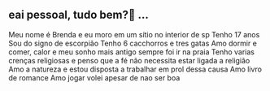 ## eai pessoal, tudo bem?👋 ...
Meu nome é Brenda e eu moro em um sítio no interior de sp
Tenho 17 anos
Sou do signo de escorpião
Tenho 6 cacchorros e tres gatas
Amo dormir e comer, calor e meu sonho mais antigo sempre foi ir na praia
Tenho varias crenças religiosas e penso que a fé não necessita estar ligada a religião
Amo a natureza e estou disposta a trabalhar em prol dessa causa
Amo livro de romance
Amo jogar volei apesar de nao ser boa
